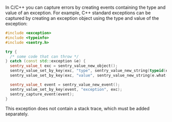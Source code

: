 In C/C++ you can capture errors by creating events containing the type and value
of an exception. For example, C++ standard exceptions can be captured by
creating an exception object using the type and value of the exception:

```cpp
#include <exception>
#include <typeinfo>
#include <sentry.h>

try {
  /* some code that can throw */
} catch (const std::exception &e) {
  sentry_value_t exc = sentry_value_new_object();
  sentry_value_set_by_key(exc, "type", sentry_value_new_string(typeid(e).name()));
  sentry_value_set_by_key(exc, "value", sentry_value_new_string(e.what()));

  sentry_value_t event = sentry_value_new_event();
  sentry_value_set_by_key(event, "exception", exc);
  sentry_capture_event(event);
}
```

This exception does not contain a stack trace, which must be added separately.
